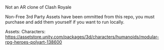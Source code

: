 Not an AR clone of Clash Royale


Non-Free 3rd Party Assets have been ommitted from this repo,
you must purchase and add them yourself if you want to run locally.

Assets:
Characters: https://assetstore.unity.com/packages/3d/characters/humanoids/modular-rpg-heroes-polyart-138600